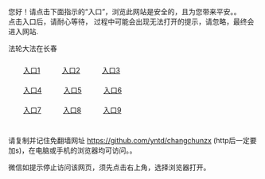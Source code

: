 您好！请点击下面指示的“入口”，浏览此网站是安全的，且为您带来平安。。 <br/>
点击入口后，请耐心等待， 过程中可能会出现无法打开的提示，请忽略，最终会进入网站. </br>

法轮大法在长春<br/>
<div style="padding:10px"><a style="margin:20px" target="_blank" href="https://d79wdc8j8ew5b.cloudfront.net/2Qpsp?wjxexvf" id="ccLink1" rel="nofollow">入口1</a> <a target="_blank" style="margin:20px" href="https://d19t4oi6we80tq.cloudfront.net/2Qpsp?arcacpv" id="ccLink2" rel="nofollow">入口2</a> <a style="margin:20px" target="_blank" href="https://d1sdvwj3qqvc7y.cloudfront.net/2Qpsp?fkfuldpy" id="ccLink3" rel="nofollow">入口3</a></div>

<div style="padding:10px" ><a style="margin:20px" target="_blank" href="https://d79wdc8j8ew5b.cloudfront.net/2Qpsp?wjxexvf" id="ccLink4" rel="nofollow">入口4</a> <a style="margin:20px" href="https://d19t4oi6we80tq.cloudfront.net/2Qpsp?arcacpv" target="_blank" id="ccLink5" rel="nofollow">入口5</a> <a style="margin:20px" href="https://d1sdvwj3qqvc7y.cloudfront.net/2Qpsp?fkfuldpy" target="_blank" id="ccLink6" rel="nofollow">入口6</a></div>

<div style="padding:10px"><a style="margin:20px" target="_blank" href="https://d79wdc8j8ew5b.cloudfront.net/2Qpsp?wjxexvf" id="ccLink7" rel="nofollow">入口7</a> <a style="margin:20px" href="https://d19t4oi6we80tq.cloudfront.net/2Qpsp?arcacpv" target="_blank" id="ccLink8" rel="nofollow">入口8</a> <a style="margin:20px" target="_blank" href="https://d1sdvwj3qqvc7y.cloudfront.net/2Qpsp?fkfuldpy" id="ccLink9" rel="nofollow">入口9</a></div>

<br/>



请复制并记住免翻墙网址 https://github.com/yntd/changchunzx (http后一定要加s)，在电脑或手机的浏览器均可访问。。<br/>

微信如提示停止访问该网页，须先点击右上角，选择浏览器打开。
